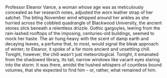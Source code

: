 Professor Eleanor Vance, a woman whose age was as meticulously concealed as her research notes, adjusted the worn leather strap of her satchel. The biting November wind whipped around her ankles as she hurried across the cobbled quadrangle of Blackwood University, the ancient stones slick beneath a relentless drizzle.  Gothic gargoyles, leering from the rain-lashed rooftops of the imposing, centuries-old buildings, seemed to mock her haste.  The air hung heavy with the scent of damp earth and decaying leaves, a perfume that, to most, would signal the bleak approach of winter; to Eleanor, it spoke of a far more ancient and unsettling chill.  Tonight, however, the chill wasn’t just meteorological.  Tonight, it emanated from the shadowed library, its tall, narrow windows like vacant eyes staring into the storm.  It was there, amidst the hushed whispers of countless bound volumes, that she expected to find him – or, rather, what remained of him.
